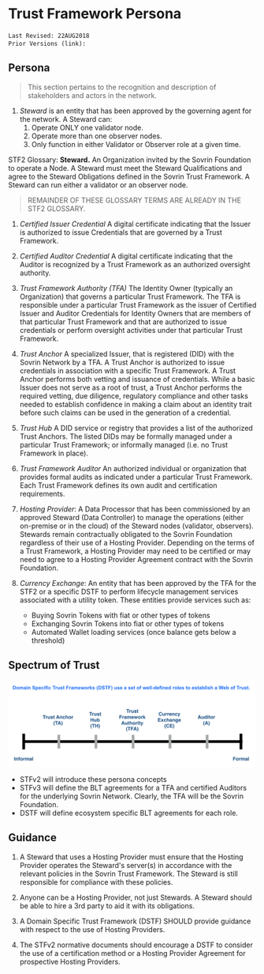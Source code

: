 # Trust Framework Persona
```
Last Revised: 22AUG2018
Prior Versions (link):

```

## Persona

>This section pertains to the recognition and description of stakeholders and actors in the network.

1. *Steward* is an entity that has been approved by the governing agent for the network. A Steward can:
	1. Operate ONLY one validator node.
	1. Operate more than one observer nodes.
	1. Only function in either Validator or Observer role at a given time.
	
STF2 Glossary: **Steward.** An Organization invited by the Sovrin Foundation to operate a Node. A Steward must meet the Steward Qualifications and agree to the Steward Obligations defined in the Sovrin Trust Framework. A Steward can run either a validator or an observer node.

> REMAINDER OF THESE GLOSSARY TERMS ARE ALREADY IN THE STF2 GLOSSARY. 

1. *Certified Issuer Credential* A digital certificate indicating that the Issuer is authorized to issue Credentials that are governed by a Trust Framework.

1. *Certified Auditor Credential* A digital certificate indicating that the Auditor is recognized by a Trust Framework as an authorized oversight authority.

1. *Trust Framework Authority (TFA)* The Identity Owner (typically an Organization) that governs a particular Trust Framework. The TFA is responsible under a particular Trust Framework as the issuer of Certified Issuer and Auditor Credentials for Identity Owners that are members of that particular Trust Framework and that are authorized to issue credentials or perform oversight activities under that particular Trust Framework.

1. *Trust Anchor* A specialized Issuer, that is registered (DID) with the Sovrin Network by a TFA. A Trust Anchor is authorized to issue credentials in association with a specific Trust Framework. A Trust Anchor performs both vetting and issuance of credentials. While a basic  Issuer does not serve as a root of trust, a Trust Anchor performs the required vetting, due diligence, regulatory compliance and other tasks needed to establish confidence in making a claim about an identity trait before such claims can be used in the generation of a credential.

1. *Trust Hub* A DID service or registry that provides a list of the authorized Trust Anchors. The listed DIDs may be formally managed under a particular Trust Framework; or informally managed (i.e. no Trust Framework in place).

1. *Trust Framework Auditor* An authorized individual or organization that provides formal audits as indicated under a particular Trust Framework. Each Trust Framework defines its own audit and certification requirements.

1. *Hosting Provider*: A Data Processor that has been commissioned by an approved Steward (Data Controller) to manage the operations (either on-premise or in the cloud) of the Steward nodes (validator, observers). Stewards remain contractually obligated to the Sovrin Foundation regardless of their use of a Hosting Provider. Depending on the terms of a Trust Framework, a Hosting Provider may need to be certified or may need to agree to a Hosting Provider Agreement contract with the Sovrin Foundation.

1. *Currency Exchange*: An entity that has been approved by the TFA for the STF2 or a specific DSTF to perform lifecycle management services associated with a utility token. These entities provide services such as:
	* Buying Sovrin Tokens with fiat or other types of tokens
	* Exchanging Sovrin Tokens into fiat or other types of tokens
	* Automated Wallet loading services (once balance gets below a threshold)

## Spectrum of Trust

![spectrum-of-trust](../diagrams/images/spectrum-of-trust.png)

* STFv2 will introduce these persona concepts
* STFv3 will define the BLT agreements for a TFA and certified Auditors for the underlying Sovrin Network. Clearly, the TFA will be the Sovrin Foundation.
* DSTF will define ecosystem specific BLT agreements for each role.


## Guidance
1. A Steward that uses a Hosting Provider must ensure that the Hosting Provider operates the Steward's server(s) in accordance with the relevant policies in the Sovrin Trust Framework. The Steward is still responsible for compliance with these policies.

1. Anyone can be a Hosting Provider, not just Stewards. A Steward should be able to hire a 3rd party to aid it with its obligations.

1. A Domain Specific Trust Framework (DSTF) SHOULD provide guidance with respect to the use of Hosting Providers.

1. The STFv2 normative documents should encourage a DSTF to consider the use of a certification method or a Hosting Provider Agreement for prospective Hosting Providers.
